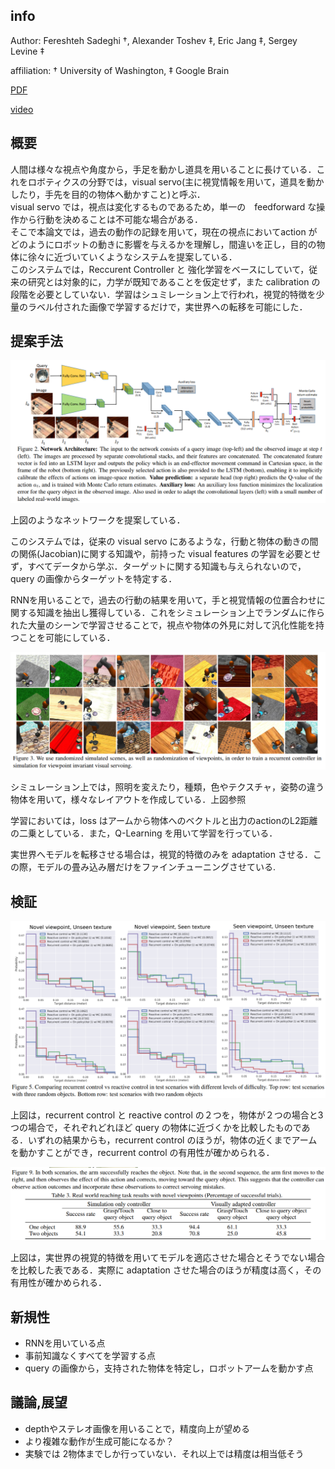 ## info
 Author:
 Fereshteh Sadeghi †, Alexander Toshev ‡, Eric Jang ‡, Sergey Levine ‡

affiliation: † University of Washington, ‡ Google Brain

 [PDF](https://arxiv.org/abs/1712.07642)

[video](https://youtube.com/watch?v=oLgM2Bnb7fo)

## 概要
人間は様々な視点や角度から，手足を動かし道具を用いることに長けている．これをロボティクスの分野では，visual servo(主に視覚情報を用いて，道具を動かしたり，手先を目的の物体へ動かすこと)と呼ぶ．\
visual servo では，視点は変化するものであるため，単一の　feedforward な操作から行動を決めることは不可能な場合がある．\
そこで本論文では，過去の動作の記録を用いて，現在の視点においてaction がどのようにロボットの動きに影響を与えるかを理解し，間違いを正し，目的の物体に徐々に近づいていくようなシステムを提案している．\
このシステムでは，Reccurent Controller と 強化学習をベースにしていて，従来の研究とは対象的に，力学が既知であることを仮定せず，また calibration の段階を必要としていない．学習はシュミレーション上で行われ，視覚的特徴を少量のラベル付された画像で学習するだけで，実世界への転移を可能にした．


## 提案手法
![スクショ](https://github.com/Yuchi713/paper_summary/blob/master/pic/Sim2Real%20View%20Invariant%20Visual%20Servoing%20by%20Recurrent%20Control2.png)

上図のようなネットワークを提案している．

このシステムでは，従来の visual servo にあるような，行動と物体の動きの間の関係(Jacobian)に関する知識や，前持った visual features の学習を必要とせず，すべてデータから学ぶ．ターゲットに関する知識も与えられないので，query の画像からターゲットを特定する．

RNNを用いることで，過去の行動の結果を用いて，手と視覚情報の位置合わせに関する知識を抽出し獲得している．これをシミュレーション上でランダムに作られた大量のシーンで学習させることで，視点や物体の外見に対して汎化性能を持つことを可能にしている．

![スクショ](https://github.com/Yuchi713/paper_summary/blob/master/pic/Sim2Real%20View%20Invariant%20Visual%20Servoing%20by%20Recurrent%20Control3.png)

シミュレーション上では，照明を変えたり，種類，色やテクスチャ，姿勢の違う物体を用いて，様々なレイアウトを作成している．上図参照

学習においては，loss はアームから物体へのベクトルと出力のactionのL2距離の二乗としている．また，Q-Learning を用いて学習を行っている．

実世界へモデルを転移させる場合は，視覚的特徴のみを adaptation させる．この際，モデルの畳み込み層だけをファインチューニングさせている.



## 検証
![スクショ](https://github.com/Yuchi713/paper_summary/blob/master/pic/Sim2Real%20View%20Invariant%20Visual%20Servoing%20by%20Recurrent%20Control1.png)

上図は，recurrent control と reactive control の２つを，物体が２つの場合と3つの場合で，それぞれどれほど query の物体に近づくかを比較したものである．いずれの結果からも，recurrent control のほうが，物体の近くまでアームを動かすことができ，recurrent control の有用性が確かめられる．  
    


![スクショ](https://github.com/Yuchi713/paper_summary/blob/master/pic/Sim2Real%20View%20Invariant%20Visual%20Servoing%20by%20Recurrent%20Control4.png)

上図は，実世界の視覚的特徴を用いてモデルを適応させた場合とそうでない場合を比較した表である．実際に adaptation させた場合のほうが精度は高く，その有用性が確かめられる．

## 新規性
* RNNを用いている点
* 事前知識なくすべてを学習する点
* query の画像から，支持された物体を特定し，ロボットアームを動かす点



## 議論,展望
* depthやステレオ画像を用いることで，精度向上が望める
* より複雑な動作が生成可能になるか？
* 実験では 2物体までしか行っていない．それ以上では精度は相当低そう 